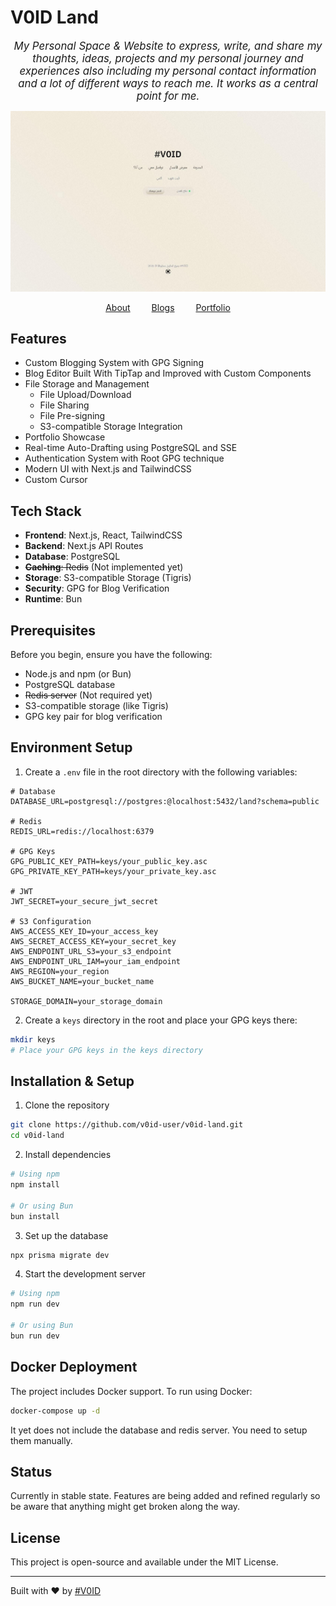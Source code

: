 # V0ID Land
<div align="center" style="text-align: center; font-size: 1.05rem; font-style: italic;">
    My Personal Space & Website to express, write, and share my thoughts, ideas, projects and my personal journey and experiences also including my personal contact information and a lot of different ways to reach me. It works as a central point for me.
</div>

![image of the landing page](assets/landing_page.jpg)

<div align="center" style="text-align: center;">
    <div>
        <a href="https://v0id.me/about" style="margin: 0 15px;">About</a>
        <a href="https://v0id.me/blog" style="margin: 0 15px;">Blogs</a>
        <a href="https://v0id.me/portfolio" style="margin: 0 15px;">Portfolio</a>
    </div>
</div>


## Features
- Custom Blogging System with GPG Signing
- Blog Editor Built With TipTap and Improved with Custom Components
- File Storage and Management
  - File Upload/Download
  - File Sharing
  - File Pre-signing
  - S3-compatible Storage Integration
- Portfolio Showcase
- Real-time Auto-Drafting using PostgreSQL and SSE
- Authentication System with Root GPG technique
- Modern UI with Next.js and TailwindCSS
- Custom Cursor

## Tech Stack
- **Frontend**: Next.js, React, TailwindCSS
- **Backend**: Next.js API Routes
- **Database**: PostgreSQL
- ~~**Caching**: Redis~~ (Not implemented yet)
- **Storage**: S3-compatible Storage (Tigris)
- **Security**: GPG for Blog Verification
- **Runtime**: Bun

## Prerequisites
Before you begin, ensure you have the following:
- Node.js and npm (or Bun)
- PostgreSQL database
- ~~Redis server~~ (Not required yet)
- S3-compatible storage (like Tigris)
- GPG key pair for blog verification

## Environment Setup
1. Create a `.env` file in the root directory with the following variables:
```env
# Database
DATABASE_URL=postgresql://postgres:@localhost:5432/land?schema=public

# Redis
REDIS_URL=redis://localhost:6379

# GPG Keys
GPG_PUBLIC_KEY_PATH=keys/your_public_key.asc
GPG_PRIVATE_KEY_PATH=keys/your_private_key.asc

# JWT
JWT_SECRET=your_secure_jwt_secret

# S3 Configuration
AWS_ACCESS_KEY_ID=your_access_key
AWS_SECRET_ACCESS_KEY=your_secret_key
AWS_ENDPOINT_URL_S3=your_s3_endpoint
AWS_ENDPOINT_URL_IAM=your_iam_endpoint
AWS_REGION=your_region
AWS_BUCKET_NAME=your_bucket_name

STORAGE_DOMAIN=your_storage_domain
```

2. Create a `keys` directory in the root and place your GPG keys there:
```bash
mkdir keys
# Place your GPG keys in the keys directory
```

## Installation & Setup
1. Clone the repository
```bash
git clone https://github.com/v0id-user/v0id-land.git
cd v0id-land
```

2. Install dependencies
```bash
# Using npm
npm install

# Or using Bun
bun install
```

3. Set up the database
```bash
npx prisma migrate dev
```

4. Start the development server
```bash
# Using npm
npm run dev

# Or using Bun
bun run dev
```

## Docker Deployment
The project includes Docker support. To run using Docker:

```bash
docker-compose up -d
```

It yet does not include the database and redis server. You need to setup them manually.

## Status
Currently in stable state. Features are being added and refined regularly so be aware that anything might get broken along the way.

## License
This project is open-source and available under the MIT License.

---

Built with ♥ by [#V0ID](https://github.com/v0id-user)